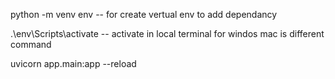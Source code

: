 python -m venv env --  for create vertual env to add dependancy


.\env\Scripts\activate -- activate in local terminal for windos mac is different command
 
 uvicorn app.main:app --reload
